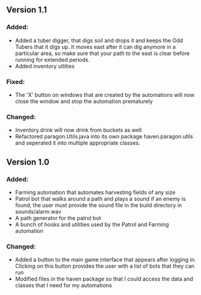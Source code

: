 ## Version 1.1
### Added:
- Added a tuber digger, that digs soil and drops it and keeps the Odd Tubers that it digs up. It moves east after it can dig
  anymore in a particular area, so make sure that your path to the east is clear before running for extended periods.
- Added inventory utlities

### Fixed:
- The 'X' button on windows that are created by the automations will now close the window and stop the automation prematurely

### Changed:
- Inventory.drink will now drink from buckets as well
- Refactored paragon.Utils.java into its own package haven.paragon.utils and seperated it into multiple
  appropriate classes.
 


## Version 1.0
### Added:
- Farming automation that automates harvesting fields of any size
- Patrol bot that walks around a path and plays a sound if an enemy is found, 
the user must provide the sound file in the build directory in sounds/alarm.wav
- A path generator for the patrol bot	
- A bunch of hooks and utilities used by the Patrol and Farming automation

### Changed: 
- Added a button to the main game interface that appears after logging in. Clicking on this 
button provides the user with a list of bots that they can run
- Modified files in the haven package so that I could access the data and classes that I need 
for my automations
